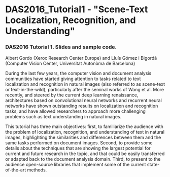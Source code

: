 # DAS2016_Tutorial1 - "Scene-Text Localization, Recognition, and Understanding"

### DAS2016 Tutorial 1. Slides and sample code.

Albert Gordo (Xerox Research Center Europe) and Lluís Gómez i Bigordà (Computer Vision Center, Universitat Autonòma de Barcelona)

During the last few years, the computer vision and document analysis communities have started giving attention to tasks related to text localization and recognition in natural images (also referred to as scene-text or text-in-the-wild), particularly after the seminal works of Wang et al. More recently, and steered by the current deep learning renaissance, architectures based on convolutional neural networks and recurrent neural networks have shown outstanding results on localization and recognition tasks, and have allowed researchers to approach more challenging problems such as text understanding in natural images.

This tutorial has three main objectives: first, to familiarize the audience with the problem of localization, recognition, and understanding of text in natural images, highlighting the similarities and differences between them and the same tasks performed on document images. Second, to provide some details about the techniques that are showing the largest potential for current and future research in the topic, and that could be easily transferred or adapted back to the document analysis domain. Third, to present to the audience open-source libraries that implement some of the current state-of-the-art methods.
